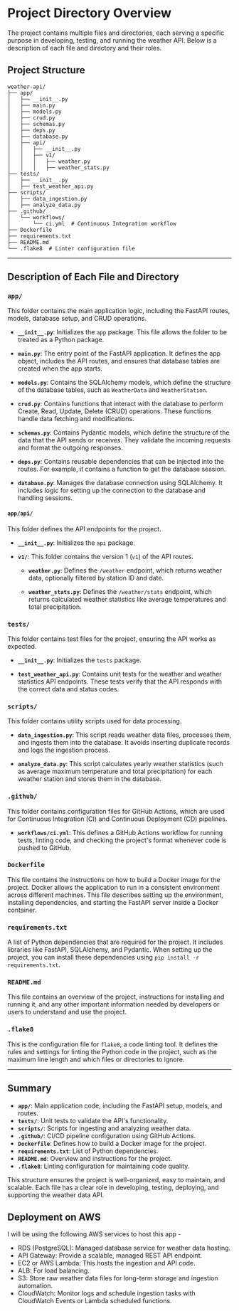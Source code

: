 # Project Directory Overview

The project contains multiple files and directories, each serving a specific purpose in developing, testing, and running the weather API. Below is a description of each file and directory and their roles.

## Project Structure

```
weather-api/
├── app/
│   ├── __init__.py
│   ├── main.py
│   ├── models.py
│   ├── crud.py
│   ├── schemas.py
│   ├── deps.py
│   ├── database.py
│   ├── api/
│   │   ├── __init__.py
│   │   ├── v1/
│   │   │   ├── weather.py
│   │   │   ├── weather_stats.py
├── tests/
│   ├── __init__.py
│   ├── test_weather_api.py
├── scripts/
│   ├── data_ingestion.py
│   ├── analyze_data.py
├── .github/
│   └── workflows/
│       └── ci.yml  # Continuous Integration workflow
├── Dockerfile
├── requirements.txt
├── README.md
└── .flake8  # Linter configuration file
```

---

## Description of Each File and Directory

### `app/`
This folder contains the main application logic, including the FastAPI routes, models, database setup, and CRUD operations.

- **`__init__.py`**: Initializes the `app` package. This file allows the folder to be treated as a Python package.
  
- **`main.py`**: The entry point of the FastAPI application. It defines the app object, includes the API routes, and ensures that database tables are created when the app starts.

- **`models.py`**: Contains the SQLAlchemy models, which define the structure of the database tables, such as `WeatherData` and `WeatherStation`.

- **`crud.py`**: Contains functions that interact with the database to perform Create, Read, Update, Delete (CRUD) operations. These functions handle data fetching and modifications.

- **`schemas.py`**: Contains Pydantic models, which define the structure of the data that the API sends or receives. They validate the incoming requests and format the outgoing responses.

- **`deps.py`**: Contains reusable dependencies that can be injected into the routes. For example, it contains a function to get the database session.

- **`database.py`**: Manages the database connection using SQLAlchemy. It includes logic for setting up the connection to the database and handling sessions.

#### `app/api/`
This folder defines the API endpoints for the project.

- **`__init__.py`**: Initializes the `api` package.

- **`v1/`**: This folder contains the version 1 (`v1`) of the API routes.
  
  - **`weather.py`**: Defines the `/weather` endpoint, which returns weather data, optionally filtered by station ID and date.
  
  - **`weather_stats.py`**: Defines the `/weather/stats` endpoint, which returns calculated weather statistics like average temperatures and total precipitation.

### `tests/`
This folder contains test files for the project, ensuring the API works as expected.

- **`__init__.py`**: Initializes the `tests` package.
  
- **`test_weather_api.py`**: Contains unit tests for the weather and weather statistics API endpoints. These tests verify that the API responds with the correct data and status codes.

### `scripts/`
This folder contains utility scripts used for data processing.

- **`data_ingestion.py`**: This script reads weather data files, processes them, and ingests them into the database. It avoids inserting duplicate records and logs the ingestion process.

- **`analyze_data.py`**: This script calculates yearly weather statistics (such as average maximum temperature and total precipitation) for each weather station and stores them in the database.

### `.github/`
This folder contains configuration files for GitHub Actions, which are used for Continuous Integration (CI) and Continuous Deployment (CD) pipelines.

- **`workflows/ci.yml`**: This defines a GitHub Actions workflow for running tests, linting code, and checking the project's format whenever code is pushed to GitHub.

### `Dockerfile`
This file contains the instructions on how to build a Docker image for the project. Docker allows the application to run in a consistent environment across different machines. This file describes setting up the environment, installing dependencies, and starting the FastAPI server inside a Docker container.

### `requirements.txt`
A list of Python dependencies that are required for the project. It includes libraries like FastAPI, SQLAlchemy, and Pydantic. When setting up the project, you can install these dependencies using `pip install -r requirements.txt`.

### `README.md`
This file contains an overview of the project, instructions for installing and running it, and any other important information needed by developers or users to understand and use the project.

### `.flake8`
This is the configuration file for `flake8`, a code linting tool. It defines the rules and settings for linting the Python code in the project, such as the maximum line length and which files or directories to ignore.

---

## Summary

- **`app/`**: Main application code, including the FastAPI setup, models, and routes.
- **`tests/`**: Unit tests to validate the API's functionality.
- **`scripts/`**: Scripts for ingesting and analyzing weather data.
- **`.github/`**: CI/CD pipeline configuration using GitHub Actions.
- **`Dockerfile`**: Defines how to build a Docker image for the project.
- **`requirements.txt`**: List of Python dependencies.
- **`README.md`**: Overview and instructions for the project.
- **`.flake8`**: Linting configuration for maintaining code quality.

This structure ensures the project is well-organized, easy to maintain, and scalable. Each file has a clear role in developing, testing, deploying, and supporting the weather data API.


## Deployment on AWS

I will be using the following AWS services to host this app - 

- RDS (PostgreSQL): Managed database service for weather data hosting.
- API Gateway: Provide a scalable, managed REST API endpoint.
- EC2 or AWS Lambda: This hosts the ingestion and API code.
- ALB: For load balancing.
- S3: Store raw weather data files for long-term storage and ingestion automation.
- CloudWatch: Monitor logs and schedule ingestion tasks with CloudWatch Events or Lambda scheduled functions.

